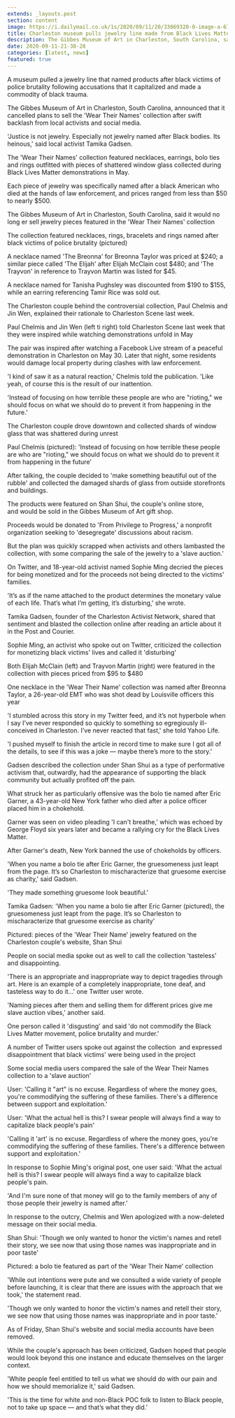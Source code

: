 ```yaml
---
extends: _layouts.post
section: content
image: https://i.dailymail.co.uk/1s/2020/09/11/20/33069320-0-image-a-67_1599853446481.jpg 
title: Charleston museum pulls jewelry line made from Black Lives Matter protest debris 
description: The Gibbes Museum of Art in Charleston, South Carolina, said it cancelled the sale of a jewerly collection that featured the names of black police brutality victims and sold them for as much as $480 
date: 2020-09-11-21-38-28 
categories: [latest, news] 
featured: true 
--- 
```

A museum pulled a jewelry line that named products after black victims of police brutality following accusations that it capitalized and made a commodity of black trauma. 

The Gibbes Museum of Art in Charleston, South Carolina, announced that it cancelled plans to sell the 'Wear Their Names' collection after swift backlash from local activists and social media.

'Justice is not jewelry. Especially not jewelry named after Black bodies. Its heinous,' said local activist Tamika Gadsen.

The 'Wear Their Names' collection featured necklaces, earrings, bolo ties and rings outfitted with pieces of shattered window glass collected during Black Lives Matter demonstrations in May.    

Each piece of jewelry was specifically named after a black American who died at the hands of law enforcement, and prices ranged from less than $50 to nearly $500.

The Gibbes Museum of Art in Charleston, South Carolina, said it would no long er sell jewelry pieces featured in the 'Wear Their Names' collection

The collection featured necklaces, rings, bracelets and rings named after black victims of police brutality (pictured)

A necklace named 'The Breonna' for Breonna Taylor was priced at $240; a similar piece called 'The Elijah' after Elijah McClain cost $480; and 'The Trayvon' in reference to Trayvon Martin was listed for $45.

A necklace named for Tanisha Pughsley was discounted from $190 to $155, while an earring referencing Tamir Rice was sold out.

The Charleston couple behind the controversial collection, Paul Chelmis and Jin Wen, explained their rationale to Charleston Scene last week. 

Paul Chelmis and Jin Wen (left ti right) told Charleston Scene last week that they were inspired while watching demonstrations unfold in May

The pair was inspired after watching a Facebook Live stream of a peaceful demonstration in Charleston on May 30. Later that night, some residents would damage local property during clashes with law enforcement. 

'I kind of saw it as a natural reaction,' Chelmis told the publication. 'Like yeah, of course this is the result of our inattention. 

'Instead of focusing on how terrible these people are who are "rioting," we should focus on what we should do to prevent it from happening in the future.'

The Charleston couple drove downtown and collected shards of window glass that was shattered during unrest 

Paul Chelmis (pictured): 'Instead of focusing on how terrible these people are who are "rioting," we should focus on what we should do to prevent it from happening in the future'

After talking, the couple decided to 'make something beautiful out of the rubble' and collected the damaged shards of glass from outside storefronts and buildings. 

The products were featured on Shan Shui, the couple's online store, and would be sold in the Gibbes Museum of Art gift shop. 

Proceeds would be donated to 'From Privilege to Progress,' a nonprofit organization seeking to 'desegregate' discussions about racism.

But the plan was quickly scrapped when activists and others lambasted the collection, with some comparing the sale of the jewelry to a 'slave auction.'

On Twitter, and 18-year-old activist named Sophie Ming decried the pieces for being monetized and for the proceeds not being directed to the victims' families.

'It’s as if the name attached to the product determines the monetary value of each life. That’s what I’m getting, it’s disturbing,' she wrote. 

Tamika Gadsen, founder of the Charleston Activist Network, shared that sentiment and blasted the collection online after reading an article about it in the Post and Courier.

Sophie Ming, an activist who spoke out on Twitter, criticized the collection for monetizing black victims' lives and called it 'disturbing'

Both Elijah McClain (left) and Trayvon Martin (right) were featured in the collection with pieces priced from $95 to $480

One necklace in the 'Wear Their Name' collection was named after Breonna Taylor, a 26-year-old EMT who was shot dead by Louisville officers this year

'I stumbled across this story in my Twitter feed, and it’s not hyperbole when I say I’ve never responded so quickly to something so egregiously ill-conceived in Charleston. I’ve never reacted that fast,' she told Yahoo Life. 

'I pushed myself to finish the article in record time to make sure I got all of the details, to see if this was a joke — maybe there’s more to the story.'

Gadsen described the collection under Shan Shui as a type of performative activism that, outwardly, had the appearance of supporting the black community but actually profited off the pain.

What struck her as particularly offensive was the bolo tie named after Eric Garner, a 43-year-old New York father who died after a police officer placed him in a chokehold.

Garner was seen on video pleading 'I can't breathe,' which was echoed by George Floyd six years later and became a rallying cry for the Black Lives Matter.

After Garner's death, New York banned the use of chokeholds by officers.

'When you name a bolo tie after Eric Garner, the gruesomeness just leapt from the page. It’s so Charleston to mischaracterize that gruesome exercise as charity,' said Gadsen.

'They made something gruesome look beautiful.' 

Tamika Gadsen: 'When you name a bolo tie after Eric Garner (pictured), the gruesomeness just leapt from the page. It’s so Charleston to mischaracterize that gruesome exercise as charity'

Pictured: pieces of the 'Wear Their Name' jewelry featured on the Charleston couple's website, Shan Shui

People on social media spoke out as well to call the collection 'tasteless' and disappointing.

'There is an appropriate and inappropriate way to depict tragedies through art. Here is an example of a completely inappropriate, tone deaf, and tasteless way to do it...' one Twitter user wrote.

'Naming pieces after them and selling them for different prices give me slave auction vibes,' another said.

One person called it 'disgusting' and said 'do not commodify the Black Lives Matter movement, police brutality and murder.'

A number of Twitter users spoke out against the collection  and expressed disappointment that black victims' were being used in the project

Some social media users compared the sale of the Wear Their Names collection to a 'slave auction'

User: 'Calling it "art" is no excuse. Regardless of where the money goes, you're commodifying the suffering of these families. There's a difference between support and exploitation.'

User: 'What the actual hell is this? I swear people will always find a way to capitalize black people's pain'

'Calling it 'art' is no excuse. Regardless of where the money goes, you're commodifying the suffering of these families. There's a difference between support and exploitation.'

In response to Sophie Ming's original post, one user said: 'What the actual hell is this? I swear people will always find a way to capitalize black people's pain.

'And I'm sure none of that money will go to the family members of any of those people their jewelry is named after.'

In response to the outcry, Chelmis and Wen apologized with a now-deleted message on their social media.

Shan Shui: 'Though we only wanted to honor the victim's names and retell their story, we see now that using those names was inappropriate and in poor taste'

Pictured: a bolo tie featured as part of the 'Wear Their Name' collection

'While out intentions were pute and we consulted a wide variety of people before launching, it is clear that there are issues with the approach that we took,' the statement read.

'Though we only wanted to honor the victim's names and retell their story, we see now that using those names was inappropriate and in poor taste.'

As of Friday, Shan Shui's website and social media accounts have been removed.

While the couple's approach has been criticized, Gadsen hoped that people would look beyond this one instance and educate themselves on the larger context.

'White people feel entitled to tell us what we should do with our pain and how we should memorialize it,' said Gadsen.

'This is the time for white and non-Black POC folk to listen to Black people, not to take up space — and that’s what they did.'      


